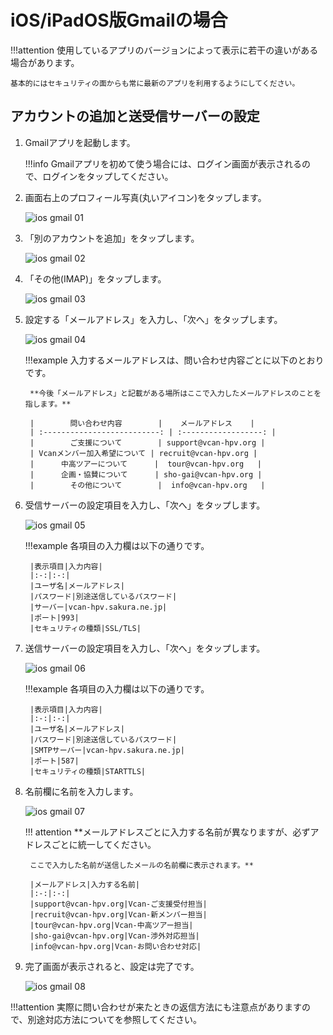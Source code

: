 # iOS/iPadOS版Gmailの場合

!!!attention
    使用しているアプリのバージョンによって表示に若干の違いがある場合があります。

    基本的にはセキュリティの面からも常に最新のアプリを利用するようにしてください。

## アカウントの追加と送受信サーバーの設定

1. Gmailアプリを起動します。

    !!!info
        Gmailアプリを初めて使う場合には、ログイン画面が表示されるので、ログインをタップしてください。

2. 画面右上のプロフィール写真(丸いアイコン)をタップします。

    ![ios gmail 01](../../img/ios_gmail_01.webp)

3. 「別のアカウントを追加」をタップします。

    ![ios gmail 02](../../img/ios_gmail_02.webp)

4. 「その他(IMAP)」をタップします。

    ![ios gmail 03](../../img/ios_gmail_03.webp)

5. 設定する「メールアドレス」を入力し、「次へ」をタップします。

    ![ios gmail 04](../../img/ios_gmail_04.webp)

    !!!example
        入力するメールアドレスは、問い合わせ内容ごとに以下のとおりです。

        **今後「メールアドレス」と記載がある場所はここで入力したメールアドレスのことを指します。**

        |        問い合わせ内容        |    メールアドレス    |
        | :--------------------------: | :------------------: |
        |        ご支援について        | support@vcan-hpv.org |
        | Vcanメンバー加入希望について | recruit@vcan-hpv.org |
        |      中高ツアーについて      |  tour@vcan-hpv.org   |
        |      企画・協賛について      | sho-gai@vcan-hpv.org |
        |        その他について        |  info@vcan-hpv.org   |

6. 受信サーバーの設定項目を入力し、「次へ」をタップします。

    ![ios gmail 05](../../img/ios_gmail_05.webp)

    !!!example
        各項目の入力欄は以下の通りです。

        |表示項目|入力内容|
        |:-:|:-:|
        |ユーザ名|メールアドレス|
        |パスワード|別途送信しているパスワード|
        |サーバー|vcan-hpv.sakura.ne.jp|
        |ポート|993|
        |セキュリティの種類|SSL/TLS|

7. 送信サーバーの設定項目を入力し、「次へ」をタップします。

    ![ios gmail 06](../../img/ios_gmail_06.webp)

    !!!example
        各項目の入力欄は以下の通りです。

        |表示項目|入力内容|
        |:-:|:-:|
        |ユーザ名|メールアドレス|
        |パスワード|別途送信しているパスワード|
        |SMTPサーバー|vcan-hpv.sakura.ne.jp|
        |ポート|587|
        |セキュリティの種類|STARTTLS|

8. 名前欄に名前を入力します。

    ![ios gmail 07](../../img/ios_gmail_07.webp)

    !!! attention
        **メールアドレスごとに入力する名前が異なりますが、必ずアドレスごとに統一してください。

        ここで入力した名前が送信したメールの名前欄に表示されます。**

        |メールアドレス|入力する名前|
        |:-:|:-:|
        |support@vcan-hpv.org|Vcan-ご支援受付担当|
        |recruit@vcan-hpv.org|Vcan-新メンバー担当|
        |tour@vcan-hpv.org|Vcan-中高ツアー担当|
        |sho-gai@vcan-hpv.org|Vcan-渉外対応担当|
        |info@vcan-hpv.org|Vcan-お問い合わせ対応|

9. 完了画面が表示されると、設定は完了です。

    ![ios gmail 08](../../img/ios_gmail_08.webp)

!!!attention
    実際に問い合わせが来たときの返信方法にも注意点がありますので、別途対応方法についてを参照してください。
